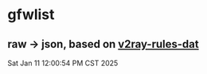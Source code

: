 # gfwlist
## raw -> json, based on [v2ray-rules-dat](https://github.com/Loyalsoldier/v2ray-rules-dat)
Sat Jan 11 12:00:54 PM CST 2025

